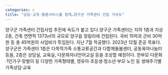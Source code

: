 ```yaml
---
categories: c
title: "상담·교육·돌봄서비스를 함께…양구군 가족센터 건립 가속도"
---
```

양구군 가족센터 건립사업 추진에 속도가 붙고 있다.양구군 가족센터는 지하 1층과 지상 2층, 건축 연면적 1373㎡의 규모로 양구읍 정림리에 건립된다. 국비 15억과 군비 30억원 등 총 45억원의 사업비가 투입된다. 지난 7월 착공했다. 2023년 12월 준공 목표다.양구군은 가족센터 1층은 다목적가족 소통교류공간과 다함께돌봄센터, 공동육아나눔터 등을, 2층은 상담실, 교육실, 다문화자녀언어교실 등을 조성할 예정이다. 한부모·다문화·1인가구·맞벌이 등 다양한 가족형태별, 영유아·초등생·청소년·부모·노인 등 생애주기별 가족상담·교육